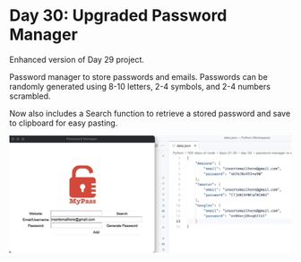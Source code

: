 # Day 30: Upgraded Password Manager

Enhanced version of Day 29 project. 

Password manager to store passwords and emails. Passwords can be randomly generated using 8-10 letters, 2-4 symbols, and 2-4 numbers scrambled. 

Now also includes a Search function to retrieve a stored password and save to clipboard for easy pasting.

<img src="https://github.com/marilynyi/100-days-of-code-python/blob/main/days-21-30/day-30/password-manager-w-exceptions/demo.gif">